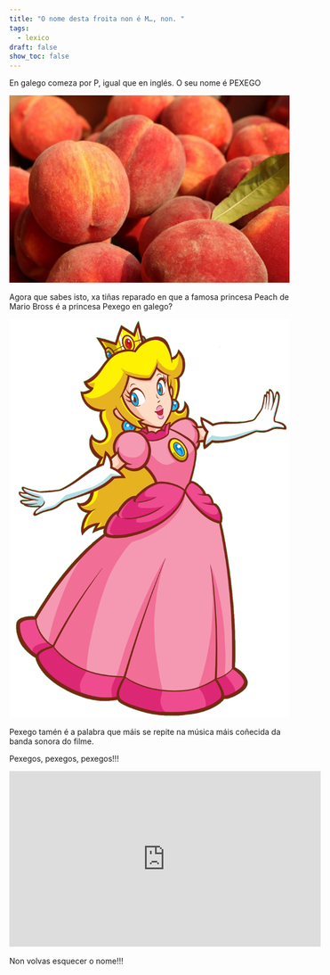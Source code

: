 ```yaml
---
title: "O nome desta froita non é M…, non. "
tags:
  - lexico
draft: false
show_toc: false
---
```

En galego comeza por P, igual que en inglés. O seu nome é  PEXEGO

![](/img/pexegos.jpg)

Agora que sabes isto, xa tiñas reparado en que a famosa princesa Peach de Mario Bross é a princesa Pexego en galego?

![](/img/princess_peach_pexego.png)

Pexego tamén é a palabra que máis se repite na música máis coñecida da banda sonora do filme. 

Pexegos, pexegos, pexegos!!!

<iframe width="560" height="315" src="https://www.youtube.com/embed/imSefM4GPpE?si=_x7cl7b2pMVT-Fic" title="YouTube video player" frameborder="0" allow="accelerometer; autoplay; clipboard-write; encrypted-media; gyroscope; picture-in-picture; web-share" allowfullscreen></iframe>

Non volvas esquecer o nome!!!